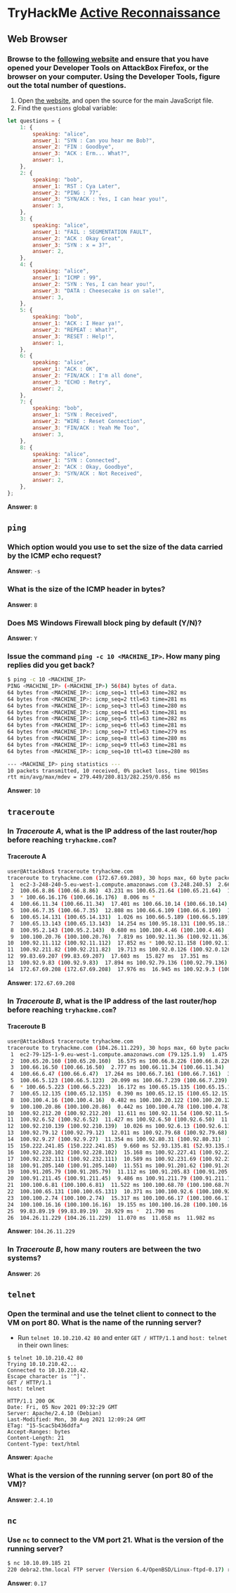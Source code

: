# TryHackMe [Active Reconnaissance](https://tryhackme.com/room/activerecon)
## Web Browser
### Browse to the [following website](https://static-labs.tryhackme.cloud/sites/networking-tcp/) and ensure that you have opened your Developer Tools on AttackBox Firefox, or the browser on your computer. Using the Developer Tools, figure out the total number of questions.
1. Open [the website](https://static-labs.tryhackme.cloud/sites/networking-tcp/), and open the source for the main JavaScript file.
2. Find the `questions` global variable:
```javascript
let questions = {
	1: {
		speaking: "alice",
		answer_1: "SYN : Can you hear me Bob?",
		answer_2: "FIN : Goodbye",
		answer_3: "ACK : Erm... What?",
		answer: 1,
	},
	2: {
		speaking: "bob",
		answer_1: "RST : Cya Later",
		answer_2: "PING : 77",
		answer_3: "SYN/ACK : Yes, I can hear you!",
		answer: 3,
	},
	3: {
		speaking: "alice",
		answer_1: "FAIL : SEGMENTATION FAULT",
		answer_2: "ACK : Okay Great",
		answer_3: "SYN : x = 3?",
		answer: 2,
	},
	4: {
		speaking: "alice",
		answer_1: "ICMP : 99",
		answer_2: "SYN : Yes, I can hear you!",
		answer_3: "DATA : Cheesecake is on sale!",
		answer: 3,
	},
	5: {
		speaking: "bob",
		answer_1: "ACK : I Hear ya!",
		answer_2: "REPEAT : What?",
		answer_3: "RESET : Help!",
		answer: 1,
	},
	6: {
		speaking: "alice",
		answer_1: "ACK : OK",
		answer_2: "FIN/ACK : I'm all done",
		answer_3: "ECHO : Retry",
		answer: 2,
	},
	7: {
		speaking: "bob",
		answer_1: "SYN : Received",
		answer_2: "WIRE : Reset Connection",
		answer_3: "FIN/ACK : Yeah Me Too",
		answer: 3,
	},
	8: {
		speaking: "alice",
		answer_1: "SYN : Connected",
		answer_2: "ACK : Okay, Goodbye",
		answer_3: "SYN/ACK : Not Received",
		answer: 2,
	},
};
```

**Answer**: `8`
## `ping`
### Which option would you use to set the size of the data carried by the ICMP echo request?
**Answer**: `-s`
### What is the size of the ICMP header in bytes?
**Answer**: `8`
### Does MS Windows Firewall block ping by default (Y/N)?
**Answer**: `Y`
### Issue the command `ping -c 10 <MACHINE_IP>`. How many ping replies did you get back?
```bash
$ ping -c 10 <MACHINE_IP>
PING <MACHINE_IP> (<MACHINE_IP>) 56(84) bytes of data.
64 bytes from <MACHINE_IP>: icmp_seq=1 ttl=63 time=282 ms
64 bytes from <MACHINE_IP>: icmp_seq=2 ttl=63 time=281 ms
64 bytes from <MACHINE_IP>: icmp_seq=3 ttl=63 time=280 ms
64 bytes from <MACHINE_IP>: icmp_seq=4 ttl=63 time=281 ms
64 bytes from <MACHINE_IP>: icmp_seq=5 ttl=63 time=282 ms
64 bytes from <MACHINE_IP>: icmp_seq=6 ttl=63 time=281 ms
64 bytes from <MACHINE_IP>: icmp_seq=7 ttl=63 time=279 ms
64 bytes from <MACHINE_IP>: icmp_seq=8 ttl=63 time=280 ms
64 bytes from <MACHINE_IP>: icmp_seq=9 ttl=63 time=281 ms
64 bytes from <MACHINE_IP>: icmp_seq=10 ttl=63 time=280 ms

--- <MACHINE_IP> ping statistics ---
10 packets transmitted, 10 received, 0% packet loss, time 9015ms
rtt min/avg/max/mdev = 279.449/280.813/282.259/0.856 ms
```

**Answer**: `10`
## `traceroute`
### In *Traceroute A*, what is the IP address of the last router/hop before reaching `tryhackme.com`?
#### Traceroute A
```bash
user@AttackBox$ traceroute tryhackme.com
traceroute to tryhackme.com (172.67.69.208), 30 hops max, 60 byte packets
 1  ec2-3-248-240-5.eu-west-1.compute.amazonaws.com (3.248.240.5)  2.663 ms * ec2-3-248-240-13.eu-west-1.compute.amazonaws.com (3.248.240.13)  7.468 ms
 2  100.66.8.86 (100.66.8.86)  43.231 ms 100.65.21.64 (100.65.21.64)  18.886 ms 100.65.22.160 (100.65.22.160)  14.556 ms
 3  * 100.66.16.176 (100.66.16.176)  8.006 ms *
 4  100.66.11.34 (100.66.11.34)  17.401 ms 100.66.10.14 (100.66.10.14)  23.614 ms 100.66.19.236 (100.66.19.236)  17.524 ms
 5  100.66.7.35 (100.66.7.35)  12.808 ms 100.66.6.109 (100.66.6.109)  14.791 ms *
 6  100.65.14.131 (100.65.14.131)  1.026 ms 100.66.5.189 (100.66.5.189)  19.246 ms 100.66.5.243 (100.66.5.243)  19.805 ms
 7  100.65.13.143 (100.65.13.143)  14.254 ms 100.95.18.131 (100.95.18.131)  0.944 ms 100.95.18.129 (100.95.18.129)  0.778 ms
 8  100.95.2.143 (100.95.2.143)  0.680 ms 100.100.4.46 (100.100.4.46)  1.392 ms 100.95.18.143 (100.95.18.143)  0.878 ms
 9  100.100.20.76 (100.100.20.76)  7.819 ms 100.92.11.36 (100.92.11.36)  18.669 ms 100.100.20.26 (100.100.20.26)  0.842 ms
10  100.92.11.112 (100.92.11.112)  17.852 ms * 100.92.11.158 (100.92.11.158)  16.687 ms
11  100.92.211.82 (100.92.211.82)  19.713 ms 100.92.0.126 (100.92.0.126)  18.603 ms 52.93.112.182 (52.93.112.182)  17.738 ms
12  99.83.69.207 (99.83.69.207)  17.603 ms  15.827 ms  17.351 ms
13  100.92.9.83 (100.92.9.83)  17.894 ms 100.92.79.136 (100.92.79.136)  21.250 ms 100.92.9.118 (100.92.9.118)  18.166 ms
14  172.67.69.208 (172.67.69.208)  17.976 ms  16.945 ms 100.92.9.3 (100.92.9.3)  17.709 ms
```

**Answer**: `172.67.69.208`
### In *Traceroute B*, what is the IP address of the last router/hop before reaching `tryhackme.com`?
#### Traceroute B
```bash
user@AttackBox$ traceroute tryhackme.com
traceroute to tryhackme.com (104.26.11.229), 30 hops max, 60 byte packets
 1  ec2-79-125-1-9.eu-west-1.compute.amazonaws.com (79.125.1.9)  1.475 ms * ec2-3-248-240-31.eu-west-1.compute.amazonaws.com (3.248.240.31)  9.456 ms
 2  100.65.20.160 (100.65.20.160)  16.575 ms 100.66.8.226 (100.66.8.226)  23.241 ms 100.65.23.192 (100.65.23.192)  22.267 ms
 3  100.66.16.50 (100.66.16.50)  2.777 ms 100.66.11.34 (100.66.11.34)  22.288 ms 100.66.16.28 (100.66.16.28)  4.421 ms
 4  100.66.6.47 (100.66.6.47)  17.264 ms 100.66.7.161 (100.66.7.161)  39.562 ms 100.66.10.198 (100.66.10.198)  15.958 ms
 5  100.66.5.123 (100.66.5.123)  20.099 ms 100.66.7.239 (100.66.7.239)  19.253 ms 100.66.5.59 (100.66.5.59)  15.397 ms
 6  * 100.66.5.223 (100.66.5.223)  16.172 ms 100.65.15.135 (100.65.15.135)  0.424 ms
 7  100.65.12.135 (100.65.12.135)  0.390 ms 100.65.12.15 (100.65.12.15)  1.045 ms 100.65.14.15 (100.65.14.15)  1.036 ms
 8  100.100.4.16 (100.100.4.16)  0.482 ms 100.100.20.122 (100.100.20.122)  0.795 ms 100.95.2.143 (100.95.2.143)  0.827 ms
 9  100.100.20.86 (100.100.20.86)  0.442 ms 100.100.4.78 (100.100.4.78)  0.347 ms 100.100.20.20 (100.100.20.20)  1.388 ms
10  100.92.212.20 (100.92.212.20)  11.611 ms 100.92.11.54 (100.92.11.54)  12.675 ms 100.92.11.56 (100.92.11.56)  10.835 ms
11  100.92.6.52 (100.92.6.52)  11.427 ms 100.92.6.50 (100.92.6.50)  11.033 ms 100.92.210.50 (100.92.210.50)  10.551 ms
12  100.92.210.139 (100.92.210.139)  10.026 ms 100.92.6.13 (100.92.6.13)  14.586 ms 100.92.210.69 (100.92.210.69)  12.032 ms
13  100.92.79.12 (100.92.79.12)  12.011 ms 100.92.79.68 (100.92.79.68)  11.318 ms 100.92.80.84 (100.92.80.84)  10.496 ms
14  100.92.9.27 (100.92.9.27)  11.354 ms 100.92.80.31 (100.92.80.31)  13.000 ms 52.93.135.125 (52.93.135.125)  11.412 ms
15  150.222.241.85 (150.222.241.85)  9.660 ms 52.93.135.81 (52.93.135.81)  10.941 ms 150.222.241.87 (150.222.241.87)  16.543 ms
16  100.92.228.102 (100.92.228.102)  15.168 ms 100.92.227.41 (100.92.227.41)  10.134 ms 100.92.227.52 (100.92.227.52)  11.756 ms
17  100.92.232.111 (100.92.232.111)  10.589 ms 100.92.231.69 (100.92.231.69)  16.664 ms 100.92.232.37 (100.92.232.37)  13.089 ms
18  100.91.205.140 (100.91.205.140)  11.551 ms 100.91.201.62 (100.91.201.62)  10.246 ms 100.91.201.36 (100.91.201.36)  11.368 ms
19  100.91.205.79 (100.91.205.79)  11.112 ms 100.91.205.83 (100.91.205.83)  11.040 ms 100.91.205.33 (100.91.205.33)  10.114 ms
20  100.91.211.45 (100.91.211.45)  9.486 ms 100.91.211.79 (100.91.211.79)  13.693 ms 100.91.211.47 (100.91.211.47)  13.619 ms
21  100.100.6.81 (100.100.6.81)  11.522 ms 100.100.68.70 (100.100.68.70)  10.181 ms 100.100.6.21 (100.100.6.21)  11.687 ms
22  100.100.65.131 (100.100.65.131)  10.371 ms 100.100.92.6 (100.100.92.6)  10.939 ms 100.100.65.70 (100.100.65.70)  23.703 ms
23  100.100.2.74 (100.100.2.74)  15.317 ms 100.100.66.17 (100.100.66.17)  11.492 ms 100.100.88.67 (100.100.88.67)  35.312 ms
24  100.100.16.16 (100.100.16.16)  19.155 ms 100.100.16.28 (100.100.16.28)  19.147 ms 100.100.2.68 (100.100.2.68)  13.718 ms
25  99.83.89.19 (99.83.89.19)  28.929 ms *  21.790 ms
26  104.26.11.229 (104.26.11.229)  11.070 ms  11.058 ms  11.982 ms
```

**Answer**: `104.26.11.229`
### In *Traceroute B*, how many routers are between the two systems?
**Answer**: `26`
## `telnet`
### Open the terminal and use the telnet client to connect to the VM on port 80. What is the name of the running server?
* Run `telnet 10.10.210.42 80` and enter `GET / HTTP/1.1` and `host: telnet` in their own lines:
```
$ telnet 10.10.210.42 80
Trying 10.10.210.42...
Connected to 10.10.210.42.
Escape character is '^]'.
GET / HTTP/1.1
host: telnet

HTTP/1.1 200 OK
Date: Fri, 05 Nov 2021 09:32:29 GMT
Server: Apache/2.4.10 (Debian)
Last-Modified: Mon, 30 Aug 2021 12:09:24 GMT
ETag: "15-5cac5b436ddfa"
Accept-Ranges: bytes
Content-Length: 21
Content-Type: text/html
```

**Answer**: `Apache`
### What is the version of the running server (on port 80 of the VM)?
**Answer**: `2.4.10`
## `nc`
### Use `nc` to connect to the VM port 21. What is the version of the running server?
```bash
$ nc 10.10.89.185 21
220 debra2.thm.local FTP server (Version 6.4/OpenBSD/Linux-ftpd-0.17) ready.
```

**Answer**: `0.17`